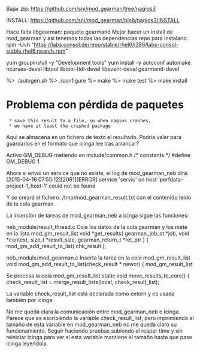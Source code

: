 Bajar zip:
https://github.com/sni/mod_gearman/tree/nagios3

INSTALL: https://github.com/sni/mod_gearman/blob/nagios3/INSTALL

Hace falta libgearman: paquete gearmand
Mejor hacer un install de mod_gearman y asi tenemos todas las dependencias
repo para instalarlo:   rpm -Uvh "https://labs.consol.de/repo/stable/rhel6/i386/labs-consol-stable.rhel6.noarch.rpm"

yum groupinstall -y "Development tools"
yum install -y  autoconf automake ncurses-devel libtool libtool-ltdl-devel libevent-devel gearmand-devel

%> ./autogen.sh
%> ./configure
%> make
%> make test
%> make install



# Problema con pérdida de paquetes


     * save this result to a file, so when nagios crashes,
     * we have at least the crashed package
Aqui se almacena en un fichero de texto el resultado. Podría valer para guardarlos en el formato que icinga lee tras arrancar?




Activo GM_DEBUG metiendo en include/common.h
/* constants */
#define GM_DEBUG                        1


Ahora si envío un service que no existe, el log de mod_gearman_neb dirá:
[2015-04-16 07:55:12][2061][ERROR] service 'servic' on host 'perfdata-project-1_host-1' could not be found

Y se creará el fichero: /tmp/mod_gearman_result.txt
con el contenido leído de la cola gearman.




La inserción de tareas de mod_gearman_neb a icinga sigue las funciones:

neb_module/result_thread.c
Coje los datos de la cola gearman y los mete en la lista mod_gm_result_list
void *get_results( gearman_job_st *job, void *context, size_t *result_size, gearman_return_t *ret_ptr ) {
    mod_gm_add_result_to_list( chk_result );


neb_module/mod_gearman.c
Inserta la tarea en la cola mod_gm_result_list
void mod_gm_add_result_to_list(check_result * newcr) {
  mod_gm_result_list

Se procesa la cola mod_gm_result_list
static void move_results_to_core() {
   check_result_list = merge_result_lists(local, check_result_list);

La variable check_result_list está declarada como extern y es usada también por icinga.


No me queda clara la comunicación entre mod_gearman_neb e icinga.
Parece que es escribiendo la variable check_result_list, pero imprimiendo el tamaño de esta variable en mod_gearman_neb no me queda claro su funcionamiento.
Seguir haciendo pruebas subiendo el reaper time y sin reiniciar icinga para ver si esta variable mantiene el tamaño hasta que pase icinga leyendola.
